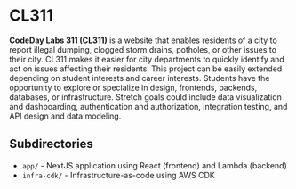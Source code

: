 # CL311

**CodeDay Labs 311 (CL311)** is a website that enables residents of a city to report illegal dumping, clogged storm drains, potholes, or other issues to their city. CL311 makes it easier for city departments to quickly identify and act on issues affecting their residents. This project can be easily extended depending on student interests and career interests. Students have the opportunity to explore or specialize in design, frontends, backends, databases, or infrastructure. Stretch goals could include data visualization and dashboarding, authentication and authorization, integration testing, and API design and data modeling.

## Subdirectories

-   `app/` - NextJS application using React (frontend) and Lambda (backend)
-   `infra-cdk/` - Infrastructure-as-code using AWS CDK

